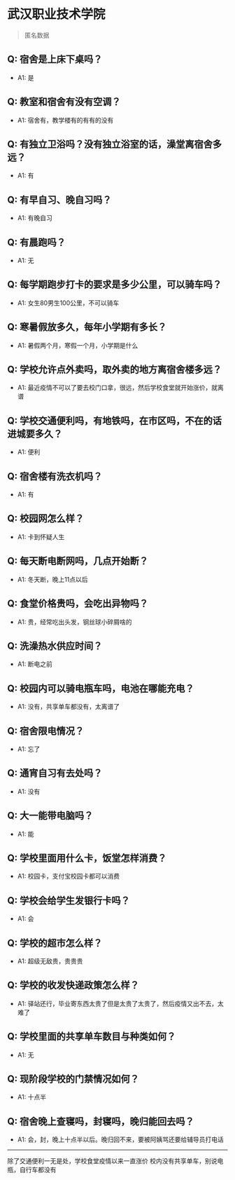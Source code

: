 # 武汉职业技术学院
> 匿名数据
## Q: 宿舍是上床下桌吗？
- A1: 是
## Q: 教室和宿舍有没有空调？
- A1: 宿舍有，教学楼有的有有的没有
## Q: 有独立卫浴吗？没有独立浴室的话，澡堂离宿舍多远？
- A1: 有
## Q: 有早自习、晚自习吗？
- A1: 有晚自习
## Q: 有晨跑吗？
- A1: 无
## Q: 每学期跑步打卡的要求是多少公里，可以骑车吗？
- A1: 女生80男生100公里，不可以骑车
## Q: 寒暑假放多久，每年小学期有多长？
- A1: 暑假两个月，寒假一个月，小学期是什么
## Q: 学校允许点外卖吗，取外卖的地方离宿舍楼多远？
- A1: 最近疫情不可以了要去校门口拿，很远，然后学校食堂就开始涨价，就离谱
## Q: 学校交通便利吗，有地铁吗，在市区吗，不在的话进城要多久？
- A1: 便利
## Q: 宿舍楼有洗衣机吗？
- A1: 有
## Q: 校园网怎么样？
- A1: 卡到怀疑人生
## Q: 每天断电断网吗，几点开始断？
- A1: 冬天断，晚上11点以后
## Q: 食堂价格贵吗，会吃出异物吗？
- A1: 贵，经常吃出头发，钢丝球小碎屑啥的
## Q: 洗澡热水供应时间？
- A1: 断电之前
## Q: 校园内可以骑电瓶车吗，电池在哪能充电？
- A1: 没有，共享单车都没有，太离谱了
## Q: 宿舍限电情况？
- A1: 忘了
## Q: 通宵自习有去处吗？
- A1: 没有
## Q: 大一能带电脑吗？
- A1: 能
## Q: 学校里面用什么卡，饭堂怎样消费？
- A1: 校园卡，支付宝校园卡都可以消费
## Q: 学校会给学生发银行卡吗？
- A1: 会
## Q: 学校的超市怎么样？
- A1: 超级无敌贵，贵贵贵
## Q: 学校的收发快递政策怎么样？
- A1: 驿站还行，毕业寄东西太贵了但是太贵了太贵了，然后疫情又出不去，太难了
## Q: 学校里面的共享单车数目与种类如何？
- A1: 无
## Q: 现阶段学校的门禁情况如何？
- A1: 十点半
## Q: 宿舍晚上查寝吗，封寝吗，晚归能回去吗？
- A1: 会，封，晚上十点半以后。晚归回不来，要被阿姨骂还要给辅导员打电话
***
除了交通便利一无是处，学校食堂疫情以来一直涨价 校内没有共享单车，别说电瓶，自行车都没有